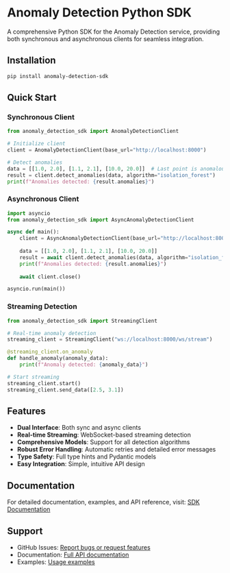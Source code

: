 # Anomaly Detection Python SDK

A comprehensive Python SDK for the Anomaly Detection service, providing both synchronous and asynchronous clients for seamless integration.

## Installation

```bash
pip install anomaly-detection-sdk
```

## Quick Start

### Synchronous Client

```python
from anomaly_detection_sdk import AnomalyDetectionClient

# Initialize client
client = AnomalyDetectionClient(base_url="http://localhost:8000")

# Detect anomalies
data = [[1.0, 2.0], [1.1, 2.1], [10.0, 20.0]]  # Last point is anomalous
result = client.detect_anomalies(data, algorithm="isolation_forest")
print(f"Anomalies detected: {result.anomalies}")
```

### Asynchronous Client

```python
import asyncio
from anomaly_detection_sdk import AsyncAnomalyDetectionClient

async def main():
    client = AsyncAnomalyDetectionClient(base_url="http://localhost:8000")
    
    data = [[1.0, 2.0], [1.1, 2.1], [10.0, 20.0]]
    result = await client.detect_anomalies(data, algorithm="isolation_forest")
    print(f"Anomalies detected: {result.anomalies}")
    
    await client.close()

asyncio.run(main())
```

### Streaming Detection

```python
from anomaly_detection_sdk import StreamingClient

# Real-time anomaly detection
streaming_client = StreamingClient("ws://localhost:8000/ws/stream")

@streaming_client.on_anomaly
def handle_anomaly(anomaly_data):
    print(f"Anomaly detected: {anomaly_data}")

# Start streaming
streaming_client.start()
streaming_client.send_data([2.5, 3.1])
```

## Features

- **Dual Interface**: Both sync and async clients
- **Real-time Streaming**: WebSocket-based streaming detection
- **Comprehensive Models**: Support for all detection algorithms
- **Robust Error Handling**: Automatic retries and detailed error messages
- **Type Safety**: Full type hints and Pydantic models
- **Easy Integration**: Simple, intuitive API design

## Documentation

For detailed documentation, examples, and API reference, visit: [SDK Documentation](../../../docs/)

## Support

- GitHub Issues: [Report bugs or request features](https://github.com/anomaly-detection/issues)
- Documentation: [Full API documentation](../../../docs/api.md)
- Examples: [Usage examples](../../../examples/)